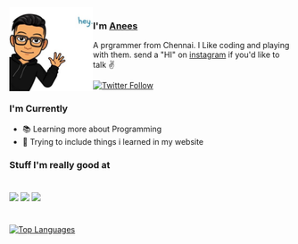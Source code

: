 <img align="left" width="150" height="150" alt="Anees Mohamed" src="https://raw.githubusercontent.com/zerokira123/zerokira123/master/assets/avatar.png"/>

### I'm [Anees][homepage]

A prgrammer from Chennai. I Like coding and playing with them. send a "HI" on [instagram][instagram] if you'd like to talk ✌️


[![Twitter Follow](https://img.shields.io/twitter/url?color=%20%2300acee&label=Follow%20me%20on%20Twitter&style=for-the-badge&url=https%3A%2F%2Ftwitter.com%2FAnees__MD)][twitter]


### I'm Currently

- 📚 Learning more about Programming
- 🦾 Trying to include things i learned in my website

### Stuff I'm really good at
#
<p>
  <img height="100" src="https://upload.wikimedia.org/wikipedia/commons/thumb/1/18/ISO_C%2B%2B_Logo.svg/800px-ISO_C%2B%2B_Logo.svg.png">

  <img height="100" src="https://logos-download.com/wp-content/uploads/2016/10/Java_logo_icon.png">
  
  <img height="100" src="https://cdn.uconnectlabs.com/wp-content/uploads/sites/25/2020/04/J.png">
</p>

#
#

[![Top Languages](https://github-readme-stats.vercel.app/api/top-langs/?username=zerokira123&layout=compact)][github]


[homepage]: https://zerokira123.github.io/
[twitter]: https://twitter.com/Anees__MD
[instagram]: https://www.instagram.com/anees_0_1/
[github]: https://github.com/zerokira123/

